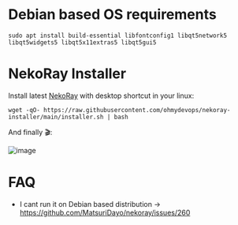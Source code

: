 # Debian based OS requirements

```shell
sudo apt install build-essential libfontconfig1 libqt5network5 libqt5widgets5 libqt5x11extras5 libqt5gui5
```

# NekoRay Installer

Install latest [NekoRay](https://github.com/MatsuriDayo/nekoray) with desktop shortcut in your linux:

```shell
wget -qO- https://raw.githubusercontent.com/ohmydevops/nekoray-installer/main/installer.sh | bash
```

And finally 🎬:

![image](https://user-images.githubusercontent.com/21690865/210084763-160d2370-52f3-4791-b444-2181ece3341a.png)


# FAQ
- I cant run it on Debian based distribution -> https://github.com/MatsuriDayo/nekoray/issues/260
